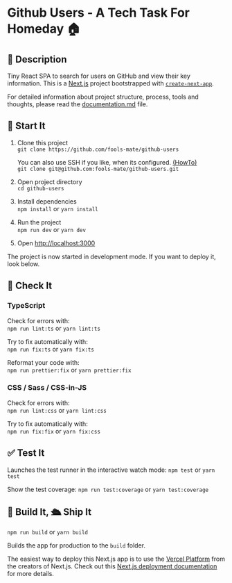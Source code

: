 # Github Users - A Tech Task For Homeday 🏠

## 📝 Description
Tiny React SPA to search for users on GitHub and view their key information.
This is a [Next.js](https://nextjs.org/) project bootstrapped with [`create-next-app`](https://github.com/vercel/next.js/tree/canary/packages/create-next-app).

For detailed information about project structure, process, tools and thoughts, please read the [documentation.md](docs/documentation.md) file.

## 🚀 Start It

1. Clone this project  
`git clone https://github.com/fools-mate/github-users`

    You can also use SSH if you like, when its configured. [(HowTo)](https://docs.github.com/en/github/authenticating-to-github/connecting-to-github-with-ssh)   
    `git clone git@github.com:fools-mate/github-users.git`

2. Open project directory  
`cd github-users`

3. Install dependencies  
`npm install` or `yarn install`

4. Run the project   
`npm run dev` or `yarn dev` 

5. Open [http://localhost:3000](http://localhost:3000) 

The project is now started in development mode. 
If you want to deploy it, look below.

## 🔎 Check It

### TypeScript
Check for errors with:  
`npm run lint:ts` or `yarn lint:ts`  

Try to fix automatically with:  
`npm run fix:ts` or `yarn fix:ts`

Reformat your code with:  
`npm run prettier:fix` or `yarn prettier:fix`  

### CSS / Sass / CSS-in-JS
Check for errors with:  
`npm run lint:css` or `yarn lint:css`  

Try to fix automatically with:  
`npm run fix:fix` or `yarn fix:css`

## ✅ Test It 
Launches the test runner in the interactive watch mode:
`npm test` or `yarn test`

Show the test coverage:
`npm run test:coverage` or `yarn test:coverage`

## 🔨 Build It, 🛳 Ship It
`npm run build` or `yarn build`

Builds the app for production to the `build` folder.  

The easiest way to deploy this Next.js app is to use the [Vercel Platform](https://vercel.com/import?utm_medium=default-template&filter=next.js&utm_source=create-next-app&utm_campaign=create-next-app-readme) from the creators of Next.js.
Check out this [Next.js deployment documentation](https://nextjs.org/docs/deployment) for more details.

